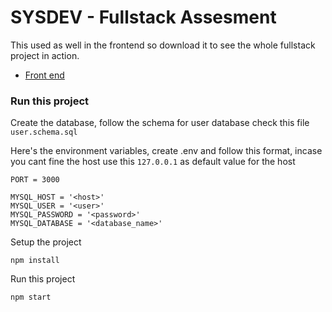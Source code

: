 # SYSDEV - Fullstack Assesment
This used as well in the frontend so download it to see the whole fullstack project in action.
- [Front end](https://github.com/khesir/SYSDEV-Fullstack-assessment-submission-frontend)

### Run this project

Create the database, follow the schema for user database check this file `user.schema.sql`


Here's the environment variables, create .env and follow this format, incase you cant fine the host use this `127.0.0.1` as default value for the host
```
PORT = 3000

MYSQL_HOST = '<host>'
MYSQL_USER = '<user>'
MYSQL_PASSWORD = '<password>'
MYSQL_DATABASE = '<database_name>'
```

Setup the project
```
npm install
```

Run this project
```
npm start
```
